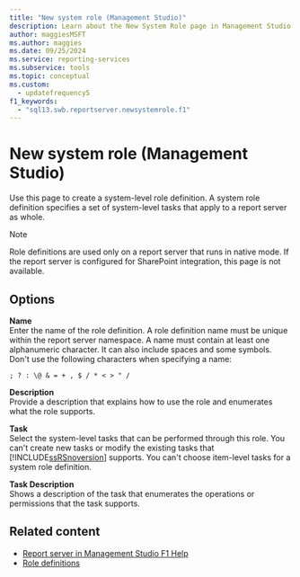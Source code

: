 ```yaml
---
title: "New system role (Management Studio)"
description: Learn about the New System Role page in Management Studio where you create a system-level role definition that specifies a set of tasks that apply to a report server as a whole.
author: maggiesMSFT
ms.author: maggies
ms.date: 09/25/2024
ms.service: reporting-services
ms.subservice: tools
ms.topic: conceptual
ms.custom:
  - updatefrequency5
f1_keywords:
  - "sql13.swb.reportserver.newsystemrole.f1"
---
```

# New system role (Management Studio)
  Use this page to create a system-level role definition. A system role definition specifies a set of system-level tasks that apply to a report server as whole.  
  
> [!NOTE]  
>  Role definitions are used only on a report server that runs in native mode. If the report server is configured for SharePoint integration, this page is not available.  
  
## Options  
 **Name**  
 Enter the name of the role definition. A role definition name must be unique within the report server namespace. A name must contain at least one alphanumeric character. It can also include spaces and some symbols. Don't use the following characters when specifying a name:  
  
 `; ? : \@ & = + , $ / * < > " /`  
  
 **Description**  
 Provide a description that explains how to use the role and enumerates what the role supports.  
  
 **Task**  
 Select the system-level tasks that can be performed through this role. You can't create new tasks or modify the existing tasks that [!INCLUDE[ssRSnoversion](../../includes/ssrsnoversion-md.md)] supports. You can't choose item-level tasks for a system role definition.  
  
 **Task Description**  
 Shows a description of the task that enumerates the operations or permissions that the task supports.  
  
## Related content

- [Report server in Management Studio F1 Help](../../reporting-services/tools/report-server-in-management-studio-f1-help.md)
- [Role definitions](../../reporting-services/security/role-definitions.md)
